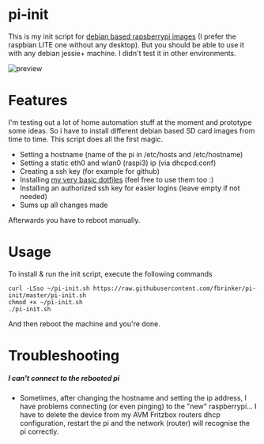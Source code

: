 # pi-init
This is my init script for [debian based rapsberrypi images](https://www.raspberrypi.org/downloads) (I prefer the raspbian LITE one without any desktop). But you should be able to use it with any debian jessie+ machine. I didn't test it in other environments.

![preview](http://i.imgur.com/MiPD6SA.png)

# Features
I'm testing out a lot of home automation stuff at the moment and prototype some ideas. So i have to install different debian based SD card images from time to time. This script does all the first magic.
* Setting a hostname (name of the pi in /etc/hosts and /etc/hostname)
* Setting a static eth0 and wlan0 (raspi3) ip (via dhcpcd.conf)
* Creating a ssh key (for example for github)
* Installing [my very basic dotfiles](https://github.com/fbrinker/dotfiles) (feel free to use them too :)
* Installing an authorized ssh key for easier logins (leave empty if not needed)
* Sums up all changes made

Afterwards you have to reboot manually.

# Usage
To install & run the init script, execute the following commands
```
curl -LSso ~/pi-init.sh https://raw.githubusercontent.com/fbrinker/pi-init/master/pi-init.sh
chmod +x ~/pi-init.sh
./pi-init.sh
```
And then reboot the machine and you're done.

# Troubleshooting
##### I can't connect to the rebooted pi
* Sometimes, after changing the hostname and setting the ip address, I have problems connecting (or even pinging) to the "new" raspberrypi... I have to delete the device from my AVM Fritzbox routers dhcp configuration, restart the pi and the network (router) will recognise the pi correctly.
